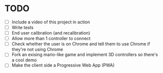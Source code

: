 # TODO

- [ ] Include a video of this project in action
- [ ] Write tests
- [ ] End user calibration (and recalibration)
- [ ] Allow more than 1 controller to connect
- [ ] Check whether the user is on Chrome and tell them to use Chrome if they're not using Chrome
- [ ] Fork an exising mario-like game and implement 3D controllers so there's a cool demo
- [ ] Make the client side a Progressive Web App (PWA)